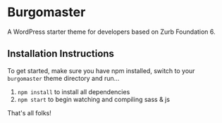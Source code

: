 # Burgomaster

A WordPress starter theme for developers based on Zurb Foundation 6.

## Installation Instructions

To get started, make sure you have npm installed, switch to your `burgomaster` theme directory and run...

1. `npm install` to install all dependencies
2. `npm start` to begin watching and compiling sass & js

That's all folks!
